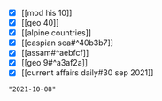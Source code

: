 - [x] [[mod his 10]]
- [x] [[geo 40]]
- [x] [[alpine countries]]
- [x] [[caspian sea#^40b3b7]]
- [x] [[assam#^aebfcf]]
- [x] [[geo 9#^a3af2a]]
- [x] [[current affairs daily#30 sep 2021]]

```query 2021-10-08 12:27
"2021-10-08"
```